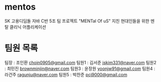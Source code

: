 # mentos
SK 고용디딤돌 자바 C반 5조 팀 프로젝트 "MENTal Of uS" 지친 현대인들을 위한 멘탈 클리닉 어플리케이션

# 팀원 목록
팀장 : 조인환 choin0905@gmail.com
팀원1 : 김서준 jskim331@naver.com
팀원2 : 최민진 brownminjin@naver.com
팀원3 : 윤장원 yoonjw91@gmail.com
팀원4 : 라건주 ragunju@naver.com
팀원5 : 박찬준 pcj9000@gmail.com
